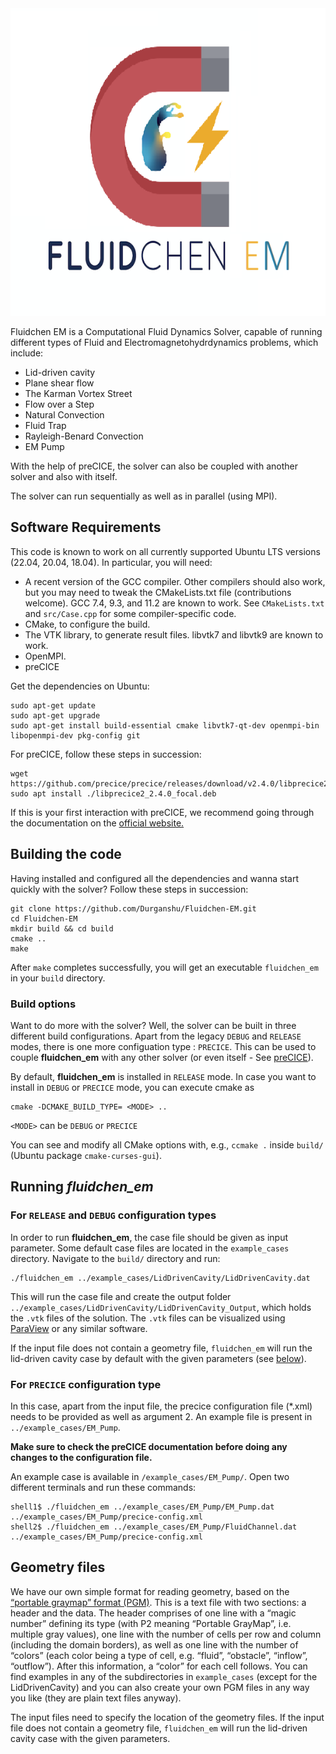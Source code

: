 <div align="center">
  <img width="650" height="492" src="FluidchenEMLogo.png">
</div>

Fluidchen EM is a Computational Fluid Dynamics Solver, capable of running different types of Fluid and Electromagnetohydrdynamics problems, which include:
- Lid-driven cavity
- Plane shear flow
- The Karman Vortex Street
- Flow over a Step
- Natural Convection
- Fluid Trap
- Rayleigh-Benard Convection
- EM Pump

With the help of preCICE, the solver can also be coupled with another solver and also with itself.

The solver can run sequentially as well as in parallel (using MPI).


## Software Requirements

This code is known to work on all currently supported Ubuntu LTS versions (22.04, 20.04, 18.04).
In particular, you will need:

- A recent version of the GCC compiler. Other compilers should also work, but you may need to tweak the CMakeLists.txt file (contributions welcome). GCC 7.4, 9.3, and 11.2 are known to work. See `CMakeLists.txt` and `src/Case.cpp` for some compiler-specific code.
- CMake, to configure the build.
- The VTK library, to generate result files. libvtk7 and libvtk9 are known to work.
- OpenMPI.
- preCICE

Get the dependencies on Ubuntu:

```shell
sudo apt-get update
sudo apt-get upgrade
sudo apt-get install build-essential cmake libvtk7-qt-dev openmpi-bin libopenmpi-dev pkg-config git
```
For preCICE, follow these steps in succession:

```shell
wget https://github.com/precice/precice/releases/download/v2.4.0/libprecice2_2.4.0_focal.deb
sudo apt install ./libprecice2_2.4.0_focal.deb
```
If this is your first interaction with preCICE, we recommend going through the documentation on the [official website.](https://precice.org/)

## Building the code

Having installed and configured all the dependencies and wanna start quickly with the solver? Follow these steps in succession:

```shell
git clone https://github.com/Durganshu/Fluidchen-EM.git
cd Fluidchen-EM
mkdir build && cd build
cmake ..
make
```

After `make` completes successfully, you will get an executable `fluidchen_em` in your `build` directory.

### Build options

Want to do more with the solver? Well, the solver can be built in three different build configurations. Apart from the legacy `DEBUG` and `RELEASE` modes, there is one more configuation type : `PRECICE`. This can be used to couple **fluidchen_em** with any other solver (or even itself - See [preCICE](https://precice.org/)). 

By default, **fluidchen_em** is installed in `RELEASE` mode. In case you want to install in `DEBUG` or `PRECICE` mode, you can execute cmake as

```shell
cmake -DCMAKE_BUILD_TYPE= <MODE> ..
```
`<MODE>` can be `DEBUG` or `PRECICE`

You can see and modify all CMake options with, e.g., `ccmake .` inside `build/` (Ubuntu package `cmake-curses-gui`).

## Running _fluidchen_em_

### For `RELEASE` and `DEBUG` configuration types

In order to run **fluidchen_em**, the case file should be given as input parameter. Some default case files are located in the `example_cases` directory. Navigate to the `build/` directory and run:

```shell
./fluidchen_em ../example_cases/LidDrivenCavity/LidDrivenCavity.dat
```

This will run the case file and create the output folder `../example_cases/LidDrivenCavity/LidDrivenCavity_Output`, which holds the `.vtk` files of the solution. The `.vtk` files can be visualized using [ParaView](https://www.paraview.org/) or any similar software.

If the input file does not contain a geometry file, `fluidchen_em` will run the lid-driven cavity case by default with the given parameters (see [below](https://gitlab.lrz.de/durganshu/group-i-cfd-lab/-/blob/EMHD_precice/README.md#geometry-files)).

### For `PRECICE` configuration type

In this case, apart from the input file, the precice configuration file (*.xml) needs to be provided as well as argument 2. An example file is present in `../example_cases/EM_Pump`. 

**Make sure to check the preCICE documentation before doing any changes to the configuration file.**

An example case is available in `/example_cases/EM_Pump/`. Open two different terminals and run these commands:

```shell
shell1$ ./fluidchen_em ../example_cases/EM_Pump/EM_Pump.dat ../example_cases/EM_Pump/precice-config.xml
shell2$ ./fluidchen_em ../example_cases/EM_Pump/FluidChannel.dat ../example_cases/EM_Pump/precice-config.xml
```
## Geometry files

We have our own simple format for reading geometry, based on the [“portable graymap” format (PGM)](https://en.wikipedia.org/wiki/Netpbm#File_formats). This is a text file with two sections: a header and the data. The header comprises of one line with a “magic number” defining its type (with P2 meaning “Portable GrayMap”, i.e. multiple gray values), one line with the number of cells per row and column (including the domain borders), as well as one line with the number of “colors” (each color being a type of cell, e.g. “fluid”, “obstacle”, “inflow”, “outflow”). After this information, a “color” for each cell follows. You can find examples in any of the subdirectories in `example_cases` (except for the LidDrivenCavity) and you can also create your own PGM files in any way you like (they are plain text files anyway).

The input files need to specify the location of the geometry files. If the input file does not contain a geometry file, `fluidchen_em` will run the lid-driven cavity case with the given parameters.
